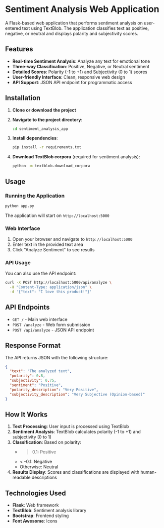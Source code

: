 # Sentiment Analysis Web Application

A Flask-based web application that performs sentiment analysis on user-entered text using TextBlob. The application classifies text as positive, negative, or neutral and displays polarity and subjectivity scores.

## Features

- **Real-time Sentiment Analysis**: Analyze any text for emotional tone
- **Three-way Classification**: Positive, Negative, or Neutral sentiment
- **Detailed Scores**: Polarity (-1 to +1) and Subjectivity (0 to 1) scores
- **User-friendly Interface**: Clean, responsive web design
- **API Support**: JSON API endpoint for programmatic access

## Installation

1. **Clone or download the project**
2. **Navigate to the project directory**:
   ```bash
   cd sentiment_analysis_app
   ```

3. **Install dependencies**:
   ```bash
   pip install -r requirements.txt
   ```

4. **Download TextBlob corpora** (required for sentiment analysis):
   ```bash
   python -m textblob.download_corpora
   ```

## Usage

### Running the Application

```bash
python app.py
```

The application will start on `http://localhost:5000`

### Web Interface

1. Open your browser and navigate to `http://localhost:5000`
2. Enter text in the provided text area
3. Click "Analyze Sentiment" to see results

### API Usage

You can also use the API endpoint:

```bash
curl -X POST http://localhost:5000/api/analyze \
  -H "Content-Type: application/json" \
  -d '{"text": "I love this product!"}'
```

## API Endpoints

- `GET /` - Main web interface
- `POST /analyze` - Web form submission
- `POST /api/analyze` - JSON API endpoint

## Response Format

The API returns JSON with the following structure:

```json
{
  "text": "The analyzed text",
  "polarity": 0.8,
  "subjectivity": 0.75,
  "sentiment": "Positive",
  "polarity_description": "Very Positive",
  "subjectivity_description": "Very Subjective (Opinion-based)"
}
```

## How It Works

1. **Text Processing**: User input is processed using TextBlob
2. **Sentiment Analysis**: TextBlob calculates polarity (-1 to +1) and subjectivity (0 to 1)
3. **Classification**: Based on polarity:
   - > 0.1: Positive
   - < -0.1: Negative
   - Otherwise: Neutral
4. **Results Display**: Scores and classifications are displayed with human-readable descriptions

## Technologies Used

- **Flask**: Web framework
- **TextBlob**: Sentiment analysis library
- **Bootstrap**: Frontend styling
- **Font Awesome**: Icons

